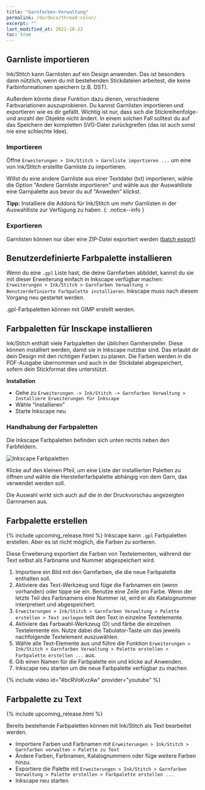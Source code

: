 ```yaml
---
title: "Garnfarben-Verwaltung"
permalink: /de/docs/thread-color/
excerpt: ""
last_modified_at: 2021-10-23
toc: true
---
```

## Garnliste importieren

Ink/Stitch kann Garnlisten auf ein Design anwenden. Das ist besonders dann nützlich, wenn du mit bestehenden Stickdateien arbeitest, die keine Farbinformationen speichern (z.B. DST).

Außerdem könnte diese Funktion dazu dienen, verschiedene Farbvariationen auszuprobieren. Du kannst Garnlisten importieren und exportieren wie es dir gefällt. Wichtig ist nur, dass sich die Stickreihenfolge- und anzahl der Objekte nicht ändert. In einem solchen Fall solltest du auf das Speichern der kompletten SVG-Datei zurückgreifen (das ist auch sonst nie eine schlechte Idee).

### Importieren
Öffne `Erweiterungen > Ink/Stitch > Garnliste importieren ...` um eine von Ink/Stitch erstellte Garnliste zu importieren.

Willst du eine andere Garnliste aus einer Textdatei (txt) importieren, wähle die Option "Andere Garnliste importieren" und wähle aus der Auswahlliste eine Garnpalette aus bevor du auf "Anweden" klickst.

**Tipp:** Installiere die Addons für Ink/Stitch um mehr Garnlisten in der Auswahlliste zur Verfügung zu haben.
{: .notice--info }

### Exportieren

Garnlisten können nur über eine ZIP-Datei exportiert werden ([batch export](/de/docs/import-export/#batch-export))

## Benutzerdefinierte Farbpalette installieren

Wenn du eine `.gpl` Liste hast, die deine Garnfarben abbildet, kannst du sie mit dieser Erweiterung einfach in Inkscape verfügbar machen: `Erweiterungen > Ink/Stitch > Garnfarben Verwaltung > Benutzerdefinierte Farbpalette installieren`. Inkscape muss nach diesem Vorgang neu gestartet werden.

.gpl-Farbpaletten können mit GIMP erstellt werden.

## Farbpaletten für Insckape installieren

Ink/Stitch enthält viele Farbpaletten der üblichen Garnhersteller. Diese können installiert werden, damit sie in Inkscape nutzbar sind.
Das erlaubt dir dein Design mit den richtigen Farben zu planen. Die Farben werden in die PDF-Ausgabe übernommen und auch in der Stickdatei abgespeichert, sofern dein Stickformat dies unterstützt.

**Installation**
* Gehe zu `Erweiterungen -> Ink/Stitch -> Garnfarben Verwaltung > Installiere Erweiterungen für Inkscape`
* Wähle "Installieren"
* Starte Inkscape neu

### Handhabung der Farbpaletten

Die Inkscape Farbpaletten befinden sich unten rechts neben den Farbfeldern.

![Inkscape Farbpaletten](/assets/images/docs/palettes-location.png)

Klicke auf den kleinen Pfeil, um eine Liste der installierten Paletten zu öffnen und wähle die Herstellerfarbpalette abhängig von dem Garn, das verwendet werden soll.

Die Auswahl wirkt sich auch auf die in der Druckvorschau angezeigten Garnnamen aus.

## Farbpalette erstellen

{% include upcoming_release.html %}
Inkscape kann `.gpl` Farbpaletten erstellen. Aber es ist nicht möglich, die Farben zu sortieren.

Diese Erweiterung exportiert die Farben von Textelementen, während der Text selbst als Farbname und Nummer abgespeichert wird.

1. Importiere ein Bild mit den Garnfarben, die die neue Farbpalette enthalten soll.
2. Aktiviere das Text-Werkzeug und füge die Farbnamen ein (wenn vorhanden) oder tippe sie ein.
   Benutze eine Zeile pro Farbe.
   Wenn der letzte Teil des Farbnamens eine Nummer ist, wird er als Katalognummer interpretiert und abgespeichert.
3. `Erweiterungen > Ink/Stitch > Garnfarben Verwaltung > Palette erstellen > Text zerlegen` teilt den Text in einzelne Textelemente.
4. Aktiviere das Farbwahl-Werkzeug (D) und färbe die einzelnen Textelemente ein.
   Nutze dabei die Tabulator-Taste um das jeweils nachfolgende Textelement auszuwählen.
5. Wähle alle Text-Elemente aus und führe die Funktion `Erweiterungen > Ink/Stitch > Garnfarben Verwaltung > Palette erstellen > Farbpalette erstellen ...` aus.
6. Gib einen Namen für die Farbpalette ein und klicke auf Anwenden.
7. Inkscape neu starten um die neue Farbpalette verfügbar zu machen

{% include video id="4bcRVoKvzAw" provider="youtube" %}

## Farbpalette zu Text

{% include upcoming_release.html %}

Bereits bestehende Farbpaletten können mit Ink/Stitch als Text bearbeitet werden.

* Importiere Farben und Farbnamen mit `Erweiterungen > Ink/Stitch > Garnfarben verwalten > Palette zu Text`
* Ändere Farben, Farbnamen, Katalognummern oder füge weitere Farben hinzu.
* Exportiere die Palette mit `Erweiterungen > Ink/Stitch > Garnfarben Verwaltung > Palette erstellen > Farbpalette erstellen ...`
* Inkscape neu starten
